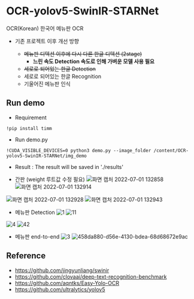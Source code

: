 # OCR-yolov5-SwinIR-STARNet
OCR(Korean) 한국어 메뉴판 OCR
   
   

* 기존 프로젝트 이후 개선 방향

  * ~~메뉴판 디텍션 이후에 다시 다른 한글 디텍션 (2stage)~~   
     * **느린 속도 Detection 속도로 인해 가벼운 모델 사용 필요**
  * ~~세로로 되어있는 한글 Detection~~
  * 세로로 되어있는 한글 Recognition
  * 기울어진 메뉴판 인식

## Run demo

- Requirement
```
!pip install timm
```

- Run demo.py
```
!CUDA_VISIBLE_DEVICES=0 python3 demo.py --image_folder /content/OCR-yolov5-SwinIR-STARNet/img_demo
```
- Result : The result will be saved in './results'

* 간판 (weight 루트값 수정 필요)
![화면 캡처 2022-07-01 132858](https://user-images.githubusercontent.com/106142675/176823623-75577035-8665-422f-98d6-e2c7ef6a6585.png)      ![화면 캡처 2022-07-01 132914](https://user-images.githubusercontent.com/106142675/176823644-3c561dd8-2f12-4491-becf-27a649b7b623.png)

![화면 캡처 2022-07-01 132928](https://user-images.githubusercontent.com/106142675/176823718-f1feb1e7-1b06-470a-9953-504434193c87.png)
![화면 캡처 2022-07-01 132943](https://user-images.githubusercontent.com/106142675/176823734-b1041d80-7b77-4e39-89b4-447fc23dc0f5.png)

* 메뉴판 Detection
![1](https://user-images.githubusercontent.com/106142401/191195493-8da35a6a-92ab-4041-956e-9113ccc8992c.jpg) ![11](https://user-images.githubusercontent.com/106142401/191195532-952041ff-c7b2-43dc-a06a-4f5ef7267128.jpg)   
   
![4](https://user-images.githubusercontent.com/106142401/191195583-cd74dfd8-af17-4141-aea9-f8a878f675d4.jpg) ![42](https://user-images.githubusercontent.com/106142401/191195628-c5600bcc-522a-4afd-8564-993cb006a173.jpg)

* 메뉴판 end-to-end
![3](https://user-images.githubusercontent.com/106142401/191196228-c15bc725-90e0-4c18-b6c7-4b1feada7ac9.jpg)
![458da880-d56e-4130-bdea-68d68672e9ac](https://user-images.githubusercontent.com/106142401/191196262-c6e597bd-d28f-4332-92f5-d1c8643b17d7.jpg)




Reference
---------------------------------------------------------------------
- https://github.com/jingyunliang/swinir
- https://github.com/clovaai/deep-text-recognition-benchmark
- https://github.com/aqntks/Easy-Yolo-OCR
- https://github.com/ultralytics/yolov5
